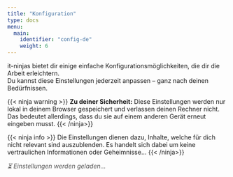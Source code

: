 ```yaml
---
title: "Konfiguration"
type: docs
menu:
  main:
    identifier: "config-de"
    weight: 6
---
```


it-ninjas bietet dir einige einfache Konfigurationsmöglichkeiten, die dir die Arbeit erleichtern.  
Du kannst diese Einstellungen jederzeit anpassen – ganz nach deinen Bedürfnissen.

{{< ninja warning >}}
**Zu deiner Sicherheit:** Diese Einstellungen werden nur lokal in deinem Browser gespeichert und verlassen deinen Rechner nicht.  
Das bedeutet allerdings, dass du sie auf einem anderen Gerät erneut eingeben musst.
{{< /ninja>}}

{{< ninja info >}}
Die Einstellungen dienen dazu, Inhalte, welche für dich nicht relevant sind auszublenden. Es handelt sich dabei um keine
vertraulichen Informationen oder Geheimnisse...
{{< /ninja>}}



<div id="loading-indicator" style="color: #555; font-style: italic; margin-bottom: 1em;">
  ⏳ Einstellungen werden geladen...
</div>

<form id="config-form" style="display: none;">
  <label for="username">Benutzername:</label><br />
  <input type="text" id="username" name="username" /><br /><br />

  <label for="localrepo">Pfad zum lokalen Repository (dort wo du deine Übungen speichern willst):</label><br />
  <input type="text" id="localrepo" name="localrepo" style="width: 100%;" /><br /><br />

  <label for="os">Betriebssystem des Entwicklungsrechners:</label><br />
  <select id="os" name="os">
    <option value="Windows">Windows</option>
    <option value="Linux">Linux</option>
  </select><br /><br />

  <label for="ausbildungsort">Wahl der Ausbildungsstätte:</label><br />
  <select id="ausbildungsort" name="ausbildungsort">
    <option value="">(keine)</option>
    <option value="SBB">SBB</option>
    <option value="89grad">89grad</option>
    <option value="Puzzle ITC">Puzzle ITC</option>
    <option value="unic">unic</option>
  </select><br /><br />

  <button type="submit">Speichern</button>
</form>

<p id="save-status" style="color: green; display: none;">Einstellungen gespeichert!</p>

<script>
  function getWithDefault(key, fallback) {
    const value = localStorage.getItem(key);
    if (value === null || value === '') {
      console.log(`ℹ️ ${key} nicht gesetzt → Standardwert verwendet: "${fallback}"`);
      return fallback;
    } else {
      console.log(`✅ ${key} geladen: "${value}"`);
      return value;
    }
  }

  // Laden
  window.addEventListener('DOMContentLoaded', () => {
    console.log("🚀 Lade Konfigurationsformular...");

    const username = getWithDefault('itninja_username', 'u123456');
    const os = getWithDefault('itninja_os', 'Windows');
    const ausbildungsort = getWithDefault('itninja_ausbildungsort', '');

    // Standardpfad berechnen
    let defaultPath = 'C:\\Users\\u123456\\local_repos\\it-ninja-labs';
    if (os.toLowerCase() === 'linux') {
      defaultPath = '/home/u123456/repos.local/it-ninjas-lab';
    }
    defaultPath = defaultPath.replace("u123456", username);
    window.defaultRepoPath = defaultPath; // Merken für später

    const localrepo = getWithDefault('itninja_localrepo', defaultPath);

    // Felder befüllen
    document.getElementById('username').value = username;
    document.getElementById('localrepo').value = localrepo;
    document.getElementById('os').value = os;
    document.getElementById('ausbildungsort').value = ausbildungsort;

    document.getElementById('loading-indicator').style.display = 'none';
    document.getElementById('config-form').style.display = 'block';

    console.log("✅ Formularwerte geladen");
  });

  // Speichern
  document.getElementById('config-form').addEventListener('submit', (e) => {
    e.preventDefault();

    const username = document.getElementById('username').value;
    const os = document.getElementById('os').value;
    const ausbildungsort = document.getElementById('ausbildungsort').value;
    const localrepoInput = document.getElementById('localrepo').value;

    localStorage.setItem('itninja_username', username);
    localStorage.setItem('itninja_os', os);
    localStorage.setItem('itninja_ausbildungsort', ausbildungsort);

    if (localrepoInput === window.defaultRepoPath) {
      localStorage.setItem('itninja_localrepo', '');
      console.log('ℹ️ Default-Repo erkannt → leer gespeichert');
    } else {
      localStorage.setItem('itninja_localrepo', localrepoInput);
      console.log(`✅ Custom-Repo gespeichert: "${localrepoInput}"`);
    }

    const status = document.getElementById('save-status');
    status.style.display = 'block';

    setTimeout(() => location.reload(), 500); // 🔁 Neu laden nach kurzer Pause
  });
</script>
